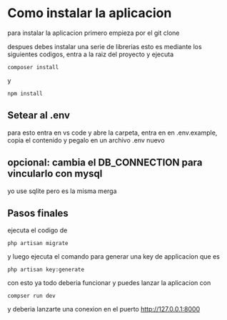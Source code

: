 # Como instalar la aplicacion 

para instalar la aplicacion primero empieza por el git clone

despues debes instalar una serie de librerias esto es mediante los siguientes codigos, entra a la raiz del proyecto y ejecuta 

```
composer install

```

y

```
npm install

```

## Setear al .env

para esto entra en vs code y abre la carpeta, entra en en .env.example, copia el contenido y pegalo en un archivo .env nuevo

## opcional: cambia el DB_CONNECTION para vincularlo con mysql

yo use sqlite pero es la misma merga 

## Pasos finales

ejecuta el codigo de

```
php artisan migrate

```

y luego ejecuta el comando para generar una key de applicacion que es

```
php artisan key:generate

```

con esto ya todo deberia funcionar y puedes lanzar la aplicacion con 

```
compser run dev

```

y deberia lanzarte una conexion en el puerto http://127.0.0.1:8000

